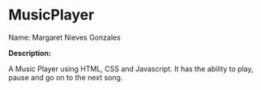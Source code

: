 # MusicPlayer
Name: Margaret Nieves Gonzales

**Description:**

A Music Player using HTML, CSS and Javascript. It has the ability to play, pause and go on to the next song. 

